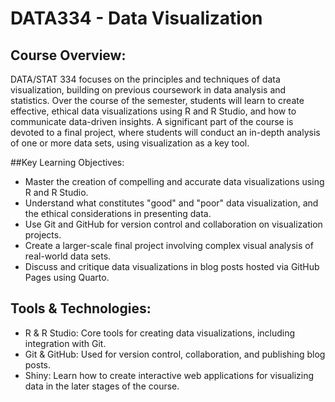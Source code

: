 # DATA334 - Data Visualization

## Course Overview:

DATA/STAT 334 focuses on the principles and techniques of data visualization, building on previous coursework in data analysis and statistics. Over the course of the semester, students will learn to create effective, ethical data visualizations using R and R Studio, and how to communicate data-driven insights. A significant part of the course is devoted to a final project, where students will conduct an in-depth analysis of one or more data sets, using visualization as a key tool.

##Key Learning Objectives:

 - Master the creation of compelling and accurate data visualizations using R and R Studio.
 - Understand what constitutes "good" and "poor" data visualization, and the ethical considerations in presenting data.
 - Use Git and GitHub for version control and collaboration on visualization projects.
 - Create a larger-scale final project involving complex visual analysis of real-world data sets.
 - Discuss and critique data visualizations in blog posts hosted via GitHub Pages using Quarto.

## Tools & Technologies:

 - R & R Studio: Core tools for creating data visualizations, including integration with Git.
 - Git & GitHub: Used for version control, collaboration, and publishing blog posts.
 - Shiny: Learn how to create interactive web applications for visualizing data in the later stages of the course.
